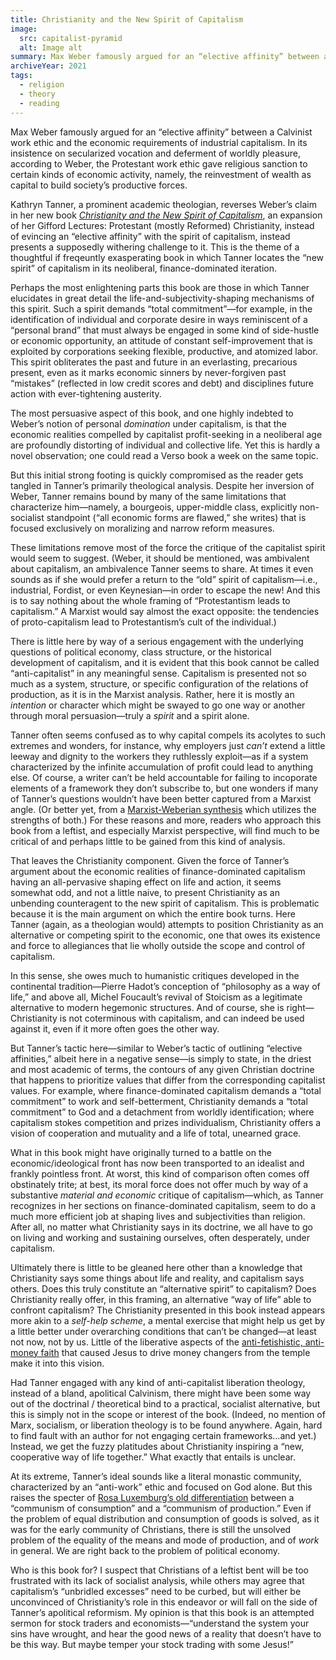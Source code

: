 ```yaml
---
title: Christianity and the New Spirit of Capitalism
image:
  src: capitalist-pyramid
  alt: Image alt
summary: Max Weber famously argued for an “elective affinity” between a Calvinist work ethic and the economic requirements of industrial capitalism. In its insistence on secularized vocation and deferment of worldly pleasure, according to Weber, the Protestant work ethic gave religious sanction to certain kinds of economic activity, namely, the reinvestment of wealth as capital to build society’s productive forces.
archiveYear: 2021
tags:
  - religion
  - theory
  - reading
---
```


Max Weber famously argued for an “elective affinity” between a Calvinist work ethic and the economic requirements of industrial capitalism. In its insistence on secularized vocation and deferment of worldly pleasure, according to Weber, the Protestant work ethic gave religious sanction to certain kinds of economic activity, namely, the reinvestment of wealth as capital to build society’s productive forces.

Kathryn Tanner, a prominent academic theologian, reverses Weber’s claim in her new book _[Christianity and the New Spirit of Capitalism](https://yalebooks.yale.edu/book/9780300258493/christianity-and-the-new-spirit-of-capitalism/)_, an expansion of her Gifford Lectures: Protestant (mostly Reformed) Christianity, instead of evincing an “elective affinity” with the spirit of capitalism, instead presents a supposedly withering challenge to it. This is the theme of a thoughtful if freqeuntly exasperating book in which Tanner locates the “new spirit” of capitalism in its neoliberal, finance-dominated iteration.

Perhaps the most enlightening parts this book are those in which Tanner elucidates in great detail the life-and-subjectivity-shaping mechanisms of this spirit. Such a spirit demands “total commitment”—for example, in the identification of individual and corporate desire in ways reminiscent of a “personal brand” that must always be engaged in some kind of side-hustle or economic opportunity, an attitude of constant self-improvement that is exploited by corporations seeking flexible, productive, and atomized labor. This spirit obliterates the past and future in an everlasting, precarious present, even as it marks economic sinners by never-forgiven past “mistakes” (reflected in low credit scores and debt) and disciplines future action with ever-tightening austerity.

The most persuasive aspect of this book, and one highly indebted to Weber’s notion of personal _domination_ under capitalism, is that the economic realities compelled by capitalist profit-seeking in a neoliberal age are profoundly distorting of individual and collective life. Yet this is hardly a novel observation; one could read a Verso book a week on the same topic.

But this initial strong footing is quickly compromised as the reader gets tangled in Tanner’s primarily theological analysis. Despite her inversion of Weber, Tanner remains bound by many of the same limitations that characterize him—namely, a bourgeois, upper-middle class, explicitly non-socialist standpoint (“all economic forms are flawed,” she writes) that is focused exclusively on moralizing and narrow reform measures.

These limitations remove most of the force the critique of the capitalist spirit would seem to suggest. (Weber, it should be mentioned, was ambivalent about capitalism, an ambivalence Tanner seems to share. At times it even sounds as if she would prefer a return to the “old” spirit of capitalism—i.e., industrial, Fordist, or even Keynesian—in order to escape the new! And this is to say nothing about the whole framing of “Protestantism leads to capitalism.” A Marxist would say almost the exact opposite: the tendencies of proto-capitalism lead to Protestantism’s cult of the individual.)

There is little here by way of a serious engagement with the underlying questions of political economy, class structure, or the historical development of capitalism, and it is evident that this book cannot be called “anti-capitalist” in any meaningful sense. Capitalism is presented not so much as a system, structure, or specific configuration of the relations of production, as it is in the Marxist analysis. Rather, here it is mostly an _intention_ or character which might be swayed to go one way or another through moral persuasion—truly a _spirit_ and a spirit alone.

Tanner often seems confused as to why capital compels its acolytes to such extremes and wonders, for instance, why employers just _can’t_ extend a little leeway and dignity to the workers they ruthlessly exploit—as if a system characterized by the infinite accumulation of profit could lead to anything else. Of course, a writer can’t be held accountable for failing to incoporate elements of a framework they don’t subscribe to, but one wonders if many of Tanner’s questions wouldn’t have been better captured from a Marxist angle. (Or better yet, from a [Marxist-Weberian synthesis](https://internationalviewpoint.org/spip.php?article1106) which utilizes the strengths of both.) For these reasons and more, readers who approach this book from a leftist, and especially Marxist perspective, will find much to be critical of and perhaps little to be gained from this kind of analysis.

That leaves the Christianity component. Given the force of Tanner’s argument about the economic realities of finance-dominated capitalism having an all-pervasive shaping effect on life and action, it seems somewhat odd, and not a little naive, to present Christianity as an unbending counteragent to the new spirit of capitalism. This is problematic because it is the main argument on which the entire book turns. Here Tanner (again, as a theologian would) attempts to position Christianity as an alternative or competing spirit to the economic, one that owes its existence and force to allegiances that lie wholly outside the scope and control of capitalism.

In this sense, she owes much to humanistic critiques developed in the continental tradition—Pierre Hadot’s conception of “philosophy as a way of life,” and above all, Michel Foucault’s revival of Stoicism as a legitimate alternative to modern hegemonic structures. And of course, she is right—Christianity is not coterminous with capitalism, and can indeed be used against it, even if it more often goes the other way.

But Tanner’s tactic here—similar to Weber’s tactic of outlining “elective affinities,” albeit here in a negative sense—is simply to state, in the driest and most academic of terms, the contours of any given Christian doctrine that happens to prioritize values that differ from the corresponding capitalist values. For example, where finance-dominated capitalism demands a “total commitment” to work and self-betterment, Christianity demands a “total commitment” to God and a detachment from worldly identification; where capitalism stokes competition and prizes individualism, Christianity offers a vision of cooperation and mutuality and a life of total, unearned grace.

What in this book might have originally turned to a battle on the economic/ideological front has now been transported to an idealist and frankly pointless front. At worst, this kind of comparison often comes off obstinately trite; at best, its moral force does not offer much by way of a substantive _material and economic_ critique of capitalism—which, as Tanner recognizes in her sections on finance-dominated capitalism, seem to do a much more efficient job at shaping lives and subjectivities than religion. After all, no matter what Christianity says in its doctrine, we all have to go on living and working and sustaining ourselves, often desperately, under capitalism.

Ultimately there is little to be gleaned here other than a knowledge that Christianity says some things about life and reality, and capitalism says others. Does this truly constitute an “alternative spirit” to capitalism? Does Christianity really offer, in this framing, an alternative “way of life” able to confront capitalism? The Christianity presented in this book instead appears more akin to a _self-help scheme_, a mental exercise that might help us get by a little better under overarching conditions that can’t be changed—at least not now, not by us. Little of the liberative aspects of the [anti-fetishistic, anti-money faith](/posts/essays/ideology-fetishism-apophaticism-marxist-criticism-and-christianity/) that caused Jesus to drive money changers from the temple make it into this vision.

Had Tanner engaged with any kind of anti-capitalist liberation theology, instead of a bland, apolitical Calvinism, there might have been some way out of the doctrinal / theoretical bind to a practical, socialist alternative, but this is simply not in the scope or interest of the book. (Indeed, no mention of Marx, socialism, or liberation theology is to be found anywhere. Again, hard to find fault with an author for not engaging certain frameworks...and yet.) Instead, we get the fuzzy platitudes about Christianity inspiring a “new, cooperative way of life together.” What exactly that entails is unclear.

At its extreme, Tanner’s ideal sounds like a literal monastic community, characterized by an “anti-work” ethic and focused on God alone. But this raises the specter of [Rosa Luxemburg’s old differentiation](https://www.marxists.org/archive/luxemburg/1905/misc/socialism-churches.htm) between a “communism of consumption” and a “communism of production.” Even if the problem of equal distribution and consumption of goods is solved, as it was for the early community of Christians, there is still the unsolved problem of the equality of the means and mode of production, and of _work_ in general. We are right back to the problem of political economy.

Who is this book for? I suspect that Christians of a leftist bent will be too frustrated with its lack of socialist analysis, while others may agree that capitalism’s “unbridled excesses” need to be curbed, but will either be unconvinced of Christianity’s role in this endeavor or will fall on the side of Tanner’s apolitical reformism. My opinion is that this book is an attempted sermon for stock traders and economists—“understand the system your sins have wrought, and hear the good news of a reality that doesn’t have to be this way. But maybe temper your stock trading with some Jesus!”
